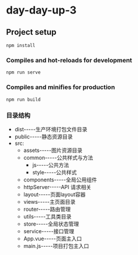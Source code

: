 # day-day-up-3

## Project setup
```
npm install
```

### Compiles and hot-reloads for development
```
npm run serve
```

### Compiles and minifies for production
```
npm run build
```

### 目录结构
* dist-----生产环境打包文件目录  
* public-----静态资源目录
* src:    
    * assets-----图片资源目录
    * common-----公共样式与方法
        * js-----公共方法
        * style-----公共样式
    * components-----全局公用组件
    * httpServer-----API 请求相关
    * layout-----页面layout容器
    * views-----主页面目录
    * router-----路由管理
    * utils-----工具类目录
    * store-----全局状态管理
    * service-----接口管理
    * App.vue-----页面主入口
    * main.js-----项目打包主入口
